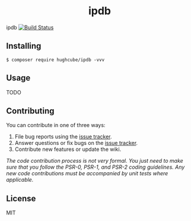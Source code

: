 <h1 align="center"> ipdb </h1>

ipdb [![Build Status](https://travis-ci.com/hughcube/ipdb.svg?branch=master)](https://travis-ci.com/hughcube/ipdb)


## Installing

```shell
$ composer require hughcube/ipdb -vvv
```

## Usage

TODO

## Contributing

You can contribute in one of three ways:

1. File bug reports using the [issue tracker](https://github.com/hughcube/ipdb/issues).
2. Answer questions or fix bugs on the [issue tracker](https://github.com/hughcube/ipdb/issues).
3. Contribute new features or update the wiki.

_The code contribution process is not very formal. You just need to make sure that you follow the PSR-0, PSR-1, and PSR-2 coding guidelines. Any new code contributions must be accompanied by unit tests where applicable._

## License

MIT
